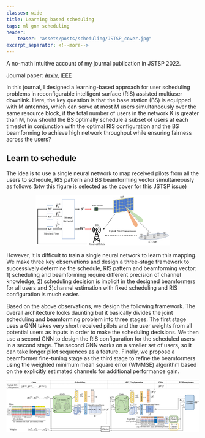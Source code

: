 ```yaml
---
classes: wide
title: Learning based scheduling
tags: ml gnn scheduling
header:
    teaser: "assets/posts/scheduling/JSTSP_cover.jpg"
excerpt_separator: <!--more-->
---
```

A no-math intuitive account of my journal publication in JSTSP 2022. 
<!--more-->

Journal paper: <a href="https://arxiv.org/abs/2205.06396">Arxiv</a>, <a href="https://ieeexplore.ieee.org/abstract/document/9783100">IEEE</a>

In this journal, I designed a learning-based approach for user scheduling problems in reconfigurable intelligent surface (RIS) assisted multiuser downlink. Here, the key question is that the base station (BS) is equipped with M antennas, which can serve at most M users simultaneously over the same resource block, if the total number of users in the network K is greater than M, how should the BS optimally schedule a subset of users at each timeslot in conjunction with the optimal RIS configuration and the BS beamforming to achieve high network throughput while ensuring fairness across the users?

## Learn to schedule

The idea is to use a single neural network to map received pilots from all the users to schedule, RIS pattern and BS beamforming vector simultaneously as follows (btw this figure is selected as the cover for this JSTSP issue)

<div style="text-align:center"><img src="/assets/posts/scheduling/JSTSP_cover.jpg" style="width:25em"/></div> 

However, it is difficult to train a single neural network to learn this mapping. We make three key observations and design a three-stage framework to successively determine the schedule, RIS pattern and beamforming vector: 1) scheduling and beamforming require different precision of channel knowledge, 2) scheduling decision is implicit in the designed beamformers for all users and 3)channel estimation with fixed scheduling and RIS configuration is much easier. 

Based on the above observations, we design the following framework. The overall architecture looks daunting but it basically divides the joint scheduling and beamforming problem into three stages. The first stage uses a GNN takes very short received pilots and the user weights from all potential users as inputs in order to make the scheduling decisions. We then use a second GNN to design the RIS configuration for the scheduled users in a second stage. The second GNN works on a smaller set of users, so it can take longer pilot sequences as a feature. Finally, we propose a beamformer fine-tuning stage as the third stage to refine the beamformers using the weighted minimum mean square error (WMMSE) algorithm based on
the explicitly estimated channels for additional performance gain.
<div style="text-align:center"><img src="/assets/posts/scheduling/framework_v17_page-0001.jpg" style="width:50em"/></div>




